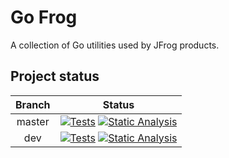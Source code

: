 # Go Frog

A collection of Go utilities used by JFrog products.

## Project status

| Branch |                                                                                                                                                                            Status                                                                                                                                                                             |
| :----: | :-----------------------------------------------------------------------------------------------------------------------------------------------------------------------------------------------------------------------------------------------------------------------------------------------------------------------------------------------------------: |
| master | [![Tests](https://github.com/jfrog/gofrog/actions/workflows/test.yml/badge.svg?branch=master)](https://github.com/jfrog/gofrog/actions/workflows/test.yml?query=branch%3Amaster) [![Static Analysis](https://github.com/jfrog/gofrog/actions/workflows/analysis.yml/badge.svg?branch=master)](https://github.com/jfrog/gofrog/actions/workflows/analysis.yml) |
|  dev   |     [![Tests](https://github.com/jfrog/gofrog/actions/workflows/test.yml/badge.svg?branch=dev)](https://github.com/jfrog/gofrog/actions/workflows/test.yml?query=branch%3Adev) [![Static Analysis](https://github.com/jfrog/gofrog/actions/workflows/analysis.yml/badge.svg?branch=dev)](https://github.com/jfrog/gofrog/actions/workflows/analysis.yml)      |
